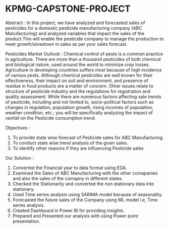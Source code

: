 # KPMG-CAPSTONE-PROJECT

Abstract :
In this project, we have analyzed and forecasted sales of pesticides for a domestic pesticide manufacturing company (ABC Manufacturing) and analyzed variables that impact the sales of the product.This will enable the pesticide company to manage the production to meet growth/slowdown in sales as per your sales forecast.

Pesticides Market Outlook :
Chemical control of pests is a common practice in agriculture. There are more than a thousand pesticides of both chemical and biological nature, used around the world to minimize crop losses. Agriculture in developing countries suffers most because of high incidence of various pests. Although chemical pesticides are well known for their effectiveness, their impact on soil and environment, and presence of residue in food products are a matter of concern. Other issues relate to structure of pesticide industry and the regulations for registration and quality assessment.
While there are numerous factors affecting sale trends of pesticide, including and not limited to, socio-political factors such as changes in regulation, population growth, rising incomes of population, weather condition, etc.; you will be specifically analyzing the impact of rainfall on the Pesticide consumption trend.

Objectives :
1. To provide state wise forecast of Pesticide sales for ABC Manufacturing.
2. To conduct state wise trend analysis of the given sales. 
3. To identify other reasons if they are influencing Pesticide sales 

Our Solution :
1. Converted the Financial year to data format using EDA.
2. Examined the Sales of ABC Manufacturing with the other comapanies and also the sales of the comapny in different states.
3. Checked the Stationarity and converted the non stationary data into stationary.
4. Used Time series analysis using SARIMA model because of seasonality.
5. Forecasted the future sales of the Company using ML model i.e, Time series analysis.
6. Created Dashboard in Power BI for providing insights.
7. Prepared and Presented our analysis with using Power point presentation.

